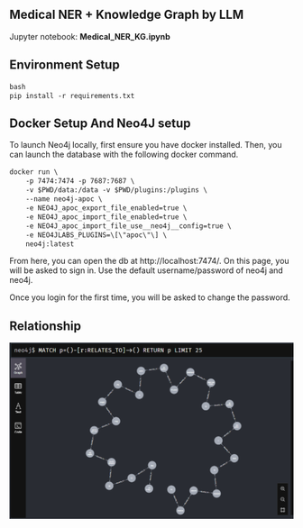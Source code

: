 

## Medical NER + Knowledge Graph by LLM

Jupyter notebook: **Medical_NER_KG.ipynb**

## Environment Setup
```
bash
pip install -r requirements.txt
```

## Docker Setup And Neo4J setup

To launch Neo4j locally, first ensure you have docker installed. Then, you can launch the database with the following docker command.

```
docker run \
    -p 7474:7474 -p 7687:7687 \
    -v $PWD/data:/data -v $PWD/plugins:/plugins \
    --name neo4j-apoc \
    -e NEO4J_apoc_export_file_enabled=true \
    -e NEO4J_apoc_import_file_enabled=true \
    -e NEO4J_apoc_import_file_use__neo4j__config=true \
    -e NEO4JLABS_PLUGINS=\[\"apoc\"\] \
    neo4j:latest
```
From here, you can open the db at http://localhost:7474/. On this page, you will be asked to sign in. Use the default username/password of neo4j and neo4j.

Once you login for the first time, you will be asked to change the password.

## Relationship
![](images/relates_to.png)
